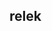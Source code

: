 <h2>relek<h2>
<a href="https://www.aplertron.com.ar/ECM.HTM"><Factorization using the Elliptic Curve Method</a>

